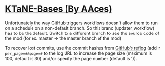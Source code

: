 # [KTaNE-Bases (By AAces)](https://github.com/AAces/KTaNE-Bases)

Unfortunately the way GitHub triggers workflows doesn't allow them to run on a schedule on a non-default branch. So this branc (updater_workflow) has to be the default. Switch to a different branch to see the source code of the mod (for ex. master -> the master branch of the mod)

To recover lost commits, use the commit hashes from [GitHub's reflog](https://api.github.com/repos/KtaneModules/KTaNE-Bases-AAces/events) (add `?per_page=#&page=#` to the log URL to increase the page size (maximum is 100, default is 30) and/or specify the page number (default is 1)).
